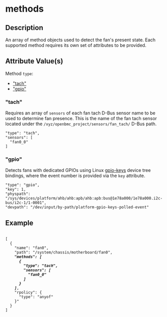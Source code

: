 # methods

## Description
An array of method objects used to detect the fan's present state. Each
supported method requires its own set of attributes to be provided.

## Attribute Value(s)
Method `type`:
* ["tach"](#tach)
* ["gpio"](#gpio)

### "tach"
Requires an array of `sensors` of each fan tach D-Bus sensor name to be used to
determine fan presence. This is the name of the fan tach sensor located under
the `/xyz/openbmc_project/sensors/fan_tach/` D-Bus path.

```
"type": "tach",
"sensors": [
  "fan0_0"
]
```

### "gpio"
Detects fans with dedicated GPIOs using Linux
[gpio-keys](https://www.kernel.org/doc/Documentation/devicetree/bindings/input/gpio-keys.txt)
device tree bindings, where the event number is provided via the `key`
attribute.

```
"type": "gpio",
"key": 1,
"physpath": "/sys/devices/platform/ahb/ahb:apb/ahb:apb:bus@1e78a000/1e78a000.i2c-bus/i2c-1/1-0001",
"devpath": "/dev/input/by-path/platform-gpio-keys-polled-event"
```

## Example
<pre><code>
[
  {
    "name": "fan0",
    "path": "/system/chassis/motherboard/fan0",
    <b><i>"methods": [
      {
        "type": "tach",
        "sensors": [
          "fan0_0"
        ]
      }
    ]</i></b>,
    "rpolicy": {
      "type": "anyof"
    }"
  }
]
</code></pre>
